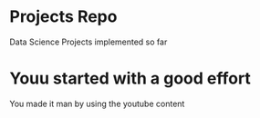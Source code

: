 # Projects Repo
 Data Science Projects implemented so far

# Youu started with a good effort

 You made it man by using the youtube content